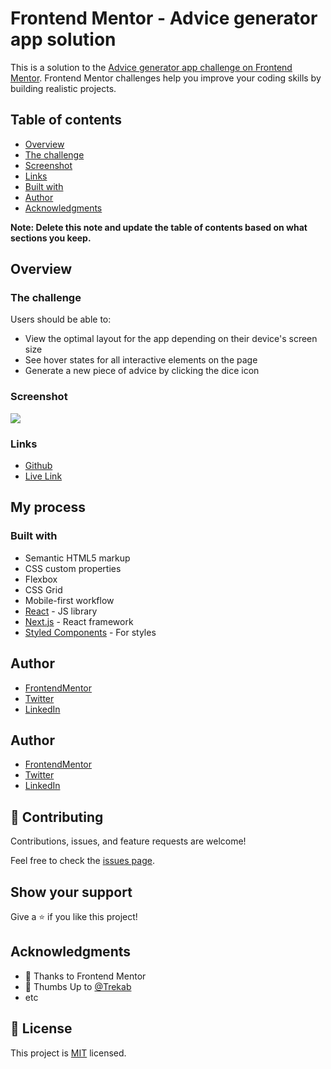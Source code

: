 # Frontend Mentor - Advice generator app solution

This is a solution to the [Advice generator app challenge on Frontend Mentor](https://www.frontendmentor.io/challenges/advice-generator-app-QdUG-13db). Frontend Mentor challenges help you improve your coding skills by building realistic projects.

## Table of contents

  - [Overview](#overview)
  - [The challenge](#the-challenge)
  - [Screenshot](#screenshot)
  - [Links](#links)
  - [Built with](#built-with)
  - [Author](#author)
  - [Acknowledgments](#acknowledgments)

**Note: Delete this note and update the table of contents based on what sections you keep.**

## Overview

### The challenge

Users should be able to:

- View the optimal layout for the app depending on their device's screen size
- See hover states for all interactive elements on the page
- Generate a new piece of advice by clicking the dice icon

### Screenshot

![](./screenshot.jpg)

### Links

- [Github]()
- [Live Link]()

## My process

### Built with

- Semantic HTML5 markup
- CSS custom properties
- Flexbox
- CSS Grid
- Mobile-first workflow
- [React](https://reactjs.org/) - JS library
- [Next.js](https://nextjs.org/) - React framework
- [Styled Components](https://styled-components.com/) - For styles

## Author

- [FrontendMentor](https://www.frontendmentor.io/profile/Have-Samuel)
- [Twitter](https://twitter.com/samhave1)
- [LinkedIn](https://www.linkedin.com/in/have-samuel/)

## Author

- [FrontendMentor](https://www.frontendmentor.io/profile/Have-Samuel)
- [Twitter](https://twitter.com/samhave1)
- [LinkedIn](https://www.linkedin.com/in/have-samuel/)

## 🤝 Contributing

Contributions, issues, and feature requests are welcome!

Feel free to check the [issues page](https://github.com/Have-Samuel/advice-generator-app/issues).

## Show your support

Give a ⭐️ if you like this project!
## Acknowledgments

- 🎉 Thanks to Frontend Mentor 
- 👋 Thumbs Up to [@Trekab](https://github.com/trekab)
- etc

## 📝 License

This project is [MIT](./MIT.md) licensed.
